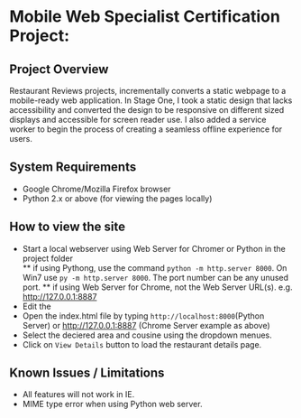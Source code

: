 # Mobile Web Specialist Certification Project:

## Project Overview

Restaurant Reviews projects, incrementally converts a static webpage to a mobile-ready web application. In Stage One, I took a static design that lacks accessibility and converted the design to be responsive on different sized displays and accessible for screen reader use. I also added a service worker to begin the process of creating a seamless offline experience for users.

## System Requirements
* Google Chrome/Mozilla Firefox browser
* Python 2.x or above (for viewing the pages locally)

## How to view the site
* Start a local webserver using Web Server for Chromer or Python in the project folder  
    ** if using Pythong, use the command `python -m http.server 8000`. On Win7 use `py -m http.server 8000`. The port number can be any unused port.
    ** if using Web Server for Chrome, not the Web Server URL(s). e.g. http://127.0.0.1:8887
* Edit the 
* Open the index.html file by typing `http://localhost:8000`(Python Server) or http://127.0.0.1:8887 (Chrome Server example as above)
* Select the deciered area and cousine using the dropdown menues.
* Click on `View Details` button to load the restaurant details page.


## Known Issues / Limitations
* All features will not work in IE.
* MIME type error when using Python web server.


